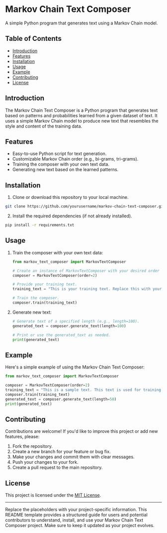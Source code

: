 
# Markov Chain Text Composer

A simple Python program that generates text using a Markov Chain model.

## Table of Contents

- [Introduction](#introduction)
- [Features](#features)
- [Installation](#installation)
- [Usage](#usage)
- [Example](#example)
- [Contributing](#contributing)
- [License](#license)

## Introduction

The Markov Chain Text Composer is a Python program that generates text based on patterns and probabilities learned from a given dataset of text. It uses a simple Markov Chain model to produce new text that resembles the style and content of the training data.

## Features

- Easy-to-use Python script for text generation.
- Customizable Markov Chain order (e.g., bi-grams, tri-grams).
- Training the composer with your own text data.
- Generating new text based on the learned patterns.

## Installation

1. Clone or download this repository to your local machine.

```bash
git clone https://github.com/yourusername/markov-chain-text-composer.git
```

2. Install the required dependencies (if not already installed).

```bash
pip install -r requirements.txt
```

## Usage

1. Train the composer with your own text data:

   ```python
   from markov_text_composer import MarkovTextComposer
   
   # Create an instance of MarkovTextComposer with your desired order (e.g., order=2 for bi-grams).
   composer = MarkovTextComposer(order=2)
   
   # Provide your training text.
   training_text = "This is your training text. Replace this with your own data."
   
   # Train the composer.
   composer.train(training_text)
   ```

2. Generate new text:

   ```python
   # Generate text of a specified length (e.g., length=100).
   generated_text = composer.generate_text(length=100)
   
   # Print or use the generated_text as needed.
   print(generated_text)
   ```

## Example

Here's a simple example of using the Markov Chain Text Composer:

```python
from markov_text_composer import MarkovTextComposer

composer = MarkovTextComposer(order=2)
training_text = "This is a sample text. This text is used for training the Markov chain text composer."
composer.train(training_text)
generated_text = composer.generate_text(length=50)
print(generated_text)
```

## Contributing

Contributions are welcome! If you'd like to improve this project or add new features, please:

1. Fork the repository.
2. Create a new branch for your feature or bug fix.
3. Make your changes and commit them with clear messages.
4. Push your changes to your fork.
5. Create a pull request to the main repository.

## License

This project is licensed under the [MIT License](LICENSE).

---

Replace the placeholders with your project-specific information. This README template provides a structured guide for users and potential contributors to understand, install, and use your Markov Chain Text Composer project. Make sure to keep it updated as your project evolves.
